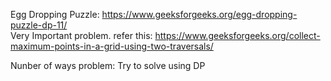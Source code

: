 Egg Dropping Puzzle: https://www.geeksforgeeks.org/egg-dropping-puzzle-dp-11/ <br/>
Very Important problem. refer this: https://www.geeksforgeeks.org/collect-maximum-points-in-a-grid-using-two-traversals/

Nunber of ways problem: Try to solve using DP
